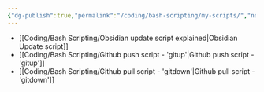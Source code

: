 ```yaml
---
{"dg-publish":true,"permalink":"/coding/bash-scripting/my-scripts/","noteIcon":""}
---
```


- [[Coding/Bash Scripting/Obsidian update script explained\|Obsidian Update script]]
- [[Coding/Bash Scripting/Github push script - 'gitup'\|Github push script - 'gitup']]
- [[Coding/Bash Scripting/Github pull script - 'gitdown'\|Github pull script - 'gitdown']]
